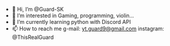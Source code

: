 - 👋 Hi, I’m @Guard-SK
- 👀 I’m interested in Gaming, programming, violin...
- 🌱 I’m currently learning python with Discord API
- 📫 How to reach me g-mail: yt.guard9@gmail.com instagram: @ThisRealGuard

<!---
Guard-SK/Guard-SK is a ✨ special ✨ repository because its `README.md` (this file) appears on your GitHub profile.
You can click the Preview link to take a look at your changes.
--->

